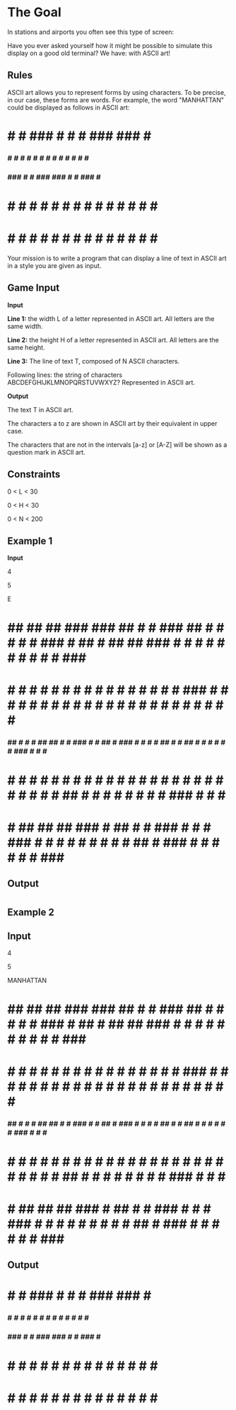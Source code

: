 # The Goal
In stations and airports you often see this type of screen:

Have you ever asked yourself how it might be possible to simulate this display on a good old terminal? We have: with ASCII art!

## Rules
ASCII art allows you to represent forms by using characters. To be precise, in our case, these forms are words. For example, the word "MANHATTAN" could be displayed as follows in ASCII art:

# #  #  ### # #  #  ### ###  #  ### 

### # # # # # # # #  #   #  # # # # 

### ### # # ### ###  #   #  ### # # 

# # # # # # # # # #  #   #  # # # # 

# # # # # # # # # #  #   #  # # # # 
 
Your mission is to write a program that can display a line of text in ASCII art in a style you are given as input.

## Game Input

**Input**

**Line 1:** the width L of a letter represented in ASCII art. All letters are the same width.

**Line 2:** the height H of a letter represented in ASCII art. All letters are the same height.

**Line 3:** The line of text T, composed of N ASCII characters.

Following lines: the string of characters ABCDEFGHIJKLMNOPQRSTUVWXYZ? Represented in ASCII art.

**Output**

The text T in ASCII art.

The characters a to z are shown in ASCII art by their equivalent in upper case.

The characters that are not in the intervals [a-z] or [A-Z] will be shown as a question mark in ASCII art.

## Constraints

0 < L < 30

0 < H < 30

0 < N < 200

## Example 1

**Input**

4

5 

E

  #  ##   ## ##  ### ###  ## # # ###  ## # # #   # # ###  #  ##   #  ##   ## ### # # # # # # # # # # ### ### 

 # # # # #   # # #   #   #   # #  #    # # # #   ### # # # # # # # # # # #    #  # # # # # # # # # #   #   # 

 ### ##  #   # # ##  ##  # # ###  #    # ##  #   ### # # # # ##  # # ##   #   #  # # # # ###  #   #   #   ## 

 # # # # #   # # #   #   # # # #  #  # # # # #   # # # # # # #    ## # #   #  #  # # # # ### # #  #  #       

 # # ##   ## ##  ### #    ## # # ###  #  # # ### # # # #  #  #     # # # ##   #  ###  #  # # # #  #  ###  #  

## Output

 ### 

 #   

 ##  

 #   

 ###  

## Example 2

## Input

4

5

MANHATTAN

  #  ##   ## ##  ### ###  ## # # ###  ## # # #   # # ###  #  ##   #  ##   ## ### # # # # # # # # # # ### ### 

 # # # # #   # # #   #   #   # #  #    # # # #   ### # # # # # # # # # # #    #  # # # # # # # # # #   #   # 

 ### ##  #   # # ##  ##  # # ###  #    # ##  #   ### # # # # ##  # # ##   #   #  # # # # ###  #   #   #   ## 

 # # # # #   # # #   #   # # # #  #  # # # # #   # # # # # # #    ## # #   #  #  # # # # ### # #  #  #       

 # # ##   ## ##  ### #    ## # # ###  #  # # ### # # # #  #  #     # # # ##   #  ###  #  # # # #  #  ###  #  

## Output

 # #  #  ### # #  #  ### ###  #  ###  

 ### # # # # # # # #  #   #  # # # #  

 ### ### # # ### ###  #   #  ### # #  

 # # # # # # # # # #  #   #  # # # #  

 # # # # # # # # # #  #   #  # # # #  
